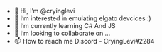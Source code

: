 - 👋 Hi, I’m @cryinglevi
- 👀 I’m interested in emulating elgato devcices :)
- 🌱 I’m currently learning C# And JS
- 💞️ I’m looking to collaborate on ...
- 📫 How to reach me Discord - CryingLevi#2284

<!---
CryingLevi/CryingLevi is a ✨ special ✨ repository because its `README.md` (this file) appears on your GitHub profile.
You can click the Preview link to take a look at your changes.
--->
